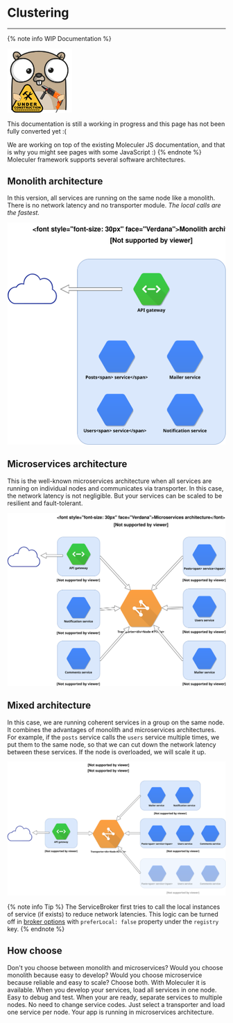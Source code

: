 # Clustering

---

{% note info WIP Documentation %}

<img src="assets/under_construction.png" width=150/>

This documentation is still a working in progress and this page has not been fully converted yet :(

We are working on top of the existing Moleculer JS documentation, and that is why you might see pages with some JavaScript :)
{% endnote %}
Moleculer framework supports several software architectures.

## Monolith architecture

In this version, all services are running on the same node like a monolith. There is no network latency and no transporter module. _The local calls are the fastest._

![Monolith architecture](assets/architectures/monolith.svg)

## Microservices architecture

This is the well-known microservices architecture when all services are running on individual nodes and communicates via transporter. In this case, the network latency is not negligible. But your services can be scaled to be resilient and fault-tolerant.

![Microservices architecture](assets/architectures/microservices.svg)

## Mixed architecture

In this case, we are running coherent services in a group on the same node. It combines the advantages of monolith and microservices architectures.
For example, if the `posts` service calls the `users` service multiple times, we put them to the same node, so that we can cut down the network latency between these services. If the node is overloaded, we will scale it up.

![Mixed architecture](assets/architectures/mixed.svg)

{% note info Tip %}
The ServiceBroker first tries to call the local instances of service (if exists) to reduce network latencies. This logic can be turned off in [broker options](broker.html#Broker-options) with `preferLocal: false` property under the `registry` key.
{% endnote %}

## How choose

Don't you choose between monolith and microservices? Would you choose monolith because easy to develop? Would you choose microservice because reliable and easy to scale?
Choose both. With Moleculer it is available. When you develop your services, load all services in one node. Easy to debug and test. When your are ready, separate services to multiple nodes. No need to change service codes. Just select a transporter and load one service per node. Your app is running in microservices architecture.
